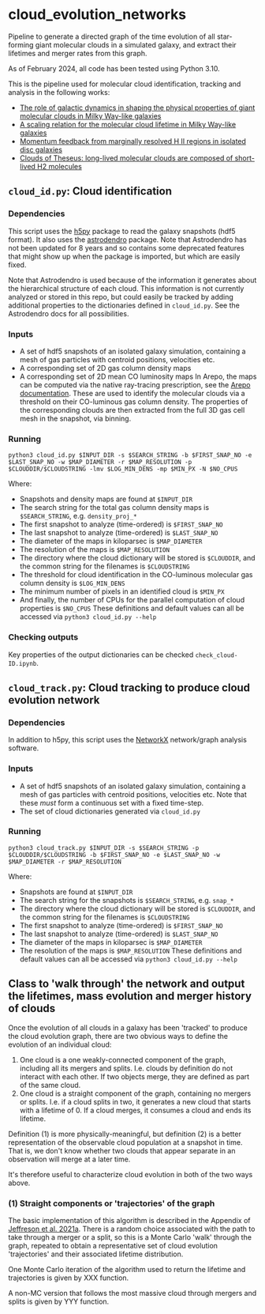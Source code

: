 # cloud_evolution_networks
Pipeline to generate a directed graph of the time evolution of all star-forming giant molecular clouds in a simulated galaxy, and extract their lifetimes and merger rates from this graph.

As of February 2024, all code has been tested using Python 3.10.

This is the pipeline used for molecular cloud identification, tracking and analysis in the following works:
- [The role of galactic dynamics in shaping the physical properties of giant molecular clouds in Milky Way-like galaxies](https://ui.adsabs.harvard.edu/abs/2020MNRAS.498..385J/abstract)
- [A scaling relation for the molecular cloud lifetime in Milky Way-like galaxies](https://ui.adsabs.harvard.edu/abs/2021MNRAS.505.1678J/abstract)
- [Momentum feedback from marginally resolved H II regions in isolated disc galaxies](https://ui.adsabs.harvard.edu/abs/2021MNRAS.505.3470J/abstract)
- [Clouds of Theseus: long-lived molecular clouds are composed of short-lived H2 molecules](https://ui.adsabs.harvard.edu/abs/2024MNRAS.527.7093J/abstract)

## `cloud_id.py`: Cloud identification

### Dependencies
This script uses the [h5py](https://www.h5py.org/) package to read the galaxy snapshots (hdf5 format). It also uses the [astrodendro](https://github.com/dendrograms/astrodendro/tree/stable) package. Note that Astrodendro has not been updated for 8 years and so contains some deprecated features that might show up when the package is imported, but which are easily fixed.

Note that Astrodendro is used because of the information it generates about the hierarchical structure of each cloud. This information is not currently analyzed or stored in this repo, but could easily be tracked by adding additional properties to the dictionaries defined in `cloud_id.py`. See the Astrodendro docs for all possibilities.

### Inputs
- A set of hdf5 snapshots of an isolated galaxy simulation, containing a mesh of gas particles with centroid positions, velocities etc.
- A corresponding set of 2D gas column density maps
- A corresponding set of 2D mean CO luminosity maps
In Arepo, the maps can be computed via the native ray-tracing prescription, see the [Arepo documentation](https://gitlab.mpcdf.mpg.de/vrs/arepo). These are used to identify the molecular clouds via a threshold on their CO-luminous gas column density. The properties of the corresponding clouds are then extracted from the full 3D gas cell mesh in the snapshot, via binning.

### Running
```
python3 cloud_id.py $INPUT_DIR -s $SEARCH_STRING -b $FIRST_SNAP_NO -e $LAST_SNAP_NO -w $MAP_DIAMETER -r $MAP_RESOLUTION -p $CLOUDDIR/$CLOUDSTRING -lmv $LOG_MIN_DENS -mp $MIN_PX -N $NO_CPUS
```

Where:
- Snapshots and density maps are found at `$INPUT_DIR`
- The search string for the total gas column density maps is `$SEARCH_STRING`, e.g. `density_proj_*`
- The first snapshot to analyze (time-ordered) is `$FIRST_SNAP_NO`
- The last snapshot to analyze (time-ordered) is `$LAST_SNAP_NO`
- The diameter of the maps in kiloparsec is `$MAP_DIAMETER`
- The resolution of the maps is `$MAP_RESOLUTION`
- The directory where the cloud dictionary will be stored is `$CLOUDDIR`, and the common string for the filenames is `$CLOUDSTRING`
- The threshold for cloud identification in the CO-luminous molecular gas column density is `$LOG_MIN_DENS`
- The minimum number of pixels in an identified cloud is `$MIN_PX`
- And finally, the number of CPUs for the parallel computation of cloud properties is `$NO_CPUS`
These definitions and default values can all be accessed via `python3 cloud_id.py --help`

### Checking outputs
Key properties of the output dictionaries can be checked `check_cloud-ID.ipynb`.

## `cloud_track.py`: Cloud tracking to produce cloud evolution network

### Dependencies
In addition to h5py, this script uses the [NetworkX](https://networkx.org/documentation/stable/index.html) network/graph analysis software.

### Inputs
- A set of hdf5 snapshots of an isolated galaxy simulation, containing a mesh of gas particles with centroid positions, velocities etc. Note that these _must_ form a continuous set with a fixed time-step.
- The set of cloud dictionaries generated via `cloud_id.py`

### Running
```python3 cloud_track.py $INPUT_DIR -s $SEARCH_STRING -p $CLOUDDIR/$CLOUDSTRING -b $FIRST_SNAP_NO -e $LAST_SNAP_NO -w $MAP_DIAMETER -r $MAP_RESOLUTION```

Where:
- Snapshots are found at `$INPUT_DIR`
- The search string for the snapshots is `$SEARCH_STRING`, e.g. `snap_*`
- The directory where the cloud dictionary will be stored is `$CLOUDDIR`, and the common string for the filenames is `$CLOUDSTRING`
- The first snapshot to analyze (time-ordered) is `$FIRST_SNAP_NO`
- The last snapshot to analyze (time-ordered) is `$LAST_SNAP_NO`
- The diameter of the maps in kiloparsec is `$MAP_DIAMETER`
- The resolution of the maps is `$MAP_RESOLUTION`
These definitions and default values can all be accessed via `python3 cloud_id.py --help`

## Class to 'walk through' the network and output the lifetimes, mass evolution and merger history of clouds
Once the evolution of all clouds in a galaxy has been 'tracked' to produce the cloud evolution graph, there are two obvious ways to define the evolution of an individual cloud:
1. One cloud is a one weakly-connected component of the graph, including all its mergers and splits. I.e. clouds by definition do not interact with each other. If two objects merge, they are defined as part of the same cloud.
2. One cloud is a straight component of the graph, containing no mergers or splits. I.e. if a cloud splits in two, it generates a new cloud that starts with a lifetime of 0. If a cloud merges, it consumes a cloud and ends its lifetime.

Definition (1) is more physically-meaningful, but definition (2) is a better representation of the observable cloud population at a snapshot in time. That is, we don't know whether two clouds that appear separate in an observation will merge at a later time.

It's therefore useful to characterize cloud evolution in both of the two ways above.

### (1) Straight components or 'trajectories' of the graph
The basic implementation of this algorithm is described in the Appendix of [Jeffreson et al. 2021a]([URL](https://ui.adsabs.harvard.edu/abs/2021MNRAS.505.1678J/abstract)https://ui.adsabs.harvard.edu/abs/2021MNRAS.505.1678J/abstract). There is a random choice associated with the path to take through a merger or a split, so this is a Monte Carlo 'walk' through the graph, repeated to obtain a representative set of cloud evolution 'trajectories' and their associated lifetime distribution.

One Monte Carlo iteration of the algorithm used to return the lifetime and trajectories is given by XXX function.

A non-MC version that follows the most massive cloud through mergers and splits is given by YYY function.
